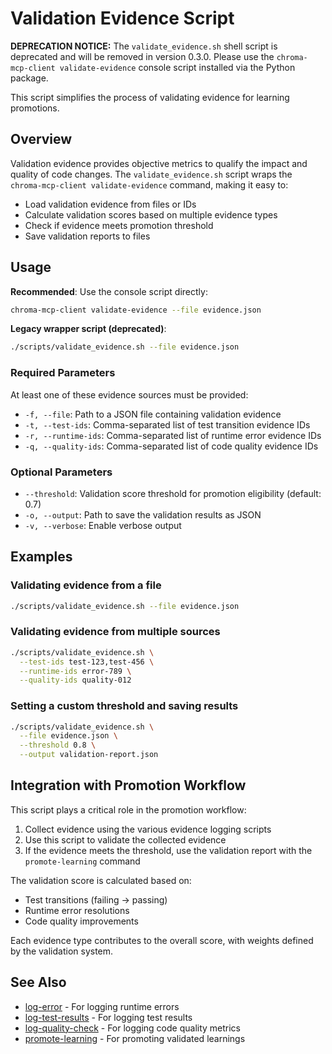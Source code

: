 # Validation Evidence Script

**DEPRECATION NOTICE:** The `validate_evidence.sh` shell script is deprecated and will be removed in version 0.3.0. Please use the `chroma-mcp-client validate-evidence` console script installed via the Python package.

This script simplifies the process of validating evidence for learning promotions.

## Overview

Validation evidence provides objective metrics to qualify the impact and quality of code changes. The `validate_evidence.sh` script wraps the `chroma-mcp-client validate-evidence` command, making it easy to:

- Load validation evidence from files or IDs
- Calculate validation scores based on multiple evidence types
- Check if evidence meets promotion threshold
- Save validation reports to files

## Usage

**Recommended**: Use the console script directly:

```bash
chroma-mcp-client validate-evidence --file evidence.json
```

**Legacy wrapper script (deprecated)**:

```bash
./scripts/validate_evidence.sh --file evidence.json
```

### Required Parameters

At least one of these evidence sources must be provided:

- `-f, --file`: Path to a JSON file containing validation evidence
- `-t, --test-ids`: Comma-separated list of test transition evidence IDs
- `-r, --runtime-ids`: Comma-separated list of runtime error evidence IDs
- `-q, --quality-ids`: Comma-separated list of code quality evidence IDs

### Optional Parameters

- `--threshold`: Validation score threshold for promotion eligibility (default: 0.7)
- `-o, --output`: Path to save the validation results as JSON
- `-v, --verbose`: Enable verbose output

## Examples

### Validating evidence from a file

```bash
./scripts/validate_evidence.sh --file evidence.json
```

### Validating evidence from multiple sources

```bash
./scripts/validate_evidence.sh \
  --test-ids test-123,test-456 \
  --runtime-ids error-789 \
  --quality-ids quality-012
```

### Setting a custom threshold and saving results

```bash
./scripts/validate_evidence.sh \
  --file evidence.json \
  --threshold 0.8 \
  --output validation-report.json
```

## Integration with Promotion Workflow

This script plays a critical role in the promotion workflow:

1. Collect evidence using the various evidence logging scripts
2. Use this script to validate the collected evidence
3. If the evidence meets the threshold, use the validation report with the `promote-learning` command

The validation score is calculated based on:

- Test transitions (failing → passing)
- Runtime error resolutions
- Code quality improvements

Each evidence type contributes to the overall score, with weights defined by the validation system.

## See Also

- [log-error](log-error.md) - For logging runtime errors
- [log-test-results](log-test-results.md) - For logging test results
- [log-quality-check](log-quality-check.md) - For logging code quality metrics
- [promote-learning](promote-learning.md) - For promoting validated learnings
